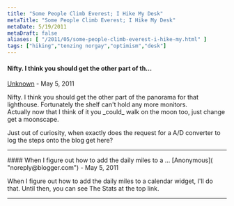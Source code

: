 ```yaml
---
title: "Some People Climb Everest; I Hike My Desk"
metaTitle: "Some People Climb Everest; I Hike My Desk"
metaDate: 5/19/2011
metaDraft: false
aliases: [ "/2011/05/some-people-climb-everest-i-hike-my.html" ]
tags: ["hiking","tenzing norgay","optimism","desk"]
---
```


#### Nifty. I think you should get the other part of th...
[Unknown](https://www.blogger.com/profile/04645958346080695911 "noreply@blogger.com") - <time datetime="2011-05-20T11:25:40.699-05:00">May 5, 2011</time>

Nifty. I think you should get the other part of the panorama for that lighthouse. Fortunately the shelf can't hold any more monitors.  
Actually now that I think of it you \_could\_ walk on the moon too, just change get a moonscape.  
  
Just out of curiosity, when exactly does the request for a A/D converter to log the steps onto the blog get here?
<hr />
#### When I figure out how to add the daily miles to a ...
[Anonymous]( "noreply@blogger.com") - <time datetime="2011-05-20T12:35:05.418-05:00">May 5, 2011</time>

When I figure out how to add the daily miles to a calendar widget, I'll do that. Until then, you can see The Stats at the top link.
<hr />
